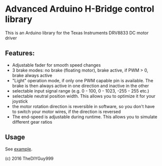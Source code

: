 # Advanced Arduino H-Bridge control library

This is an Arduino library for the Texas Instruments DRV8833 DC motor driver

## Features:
- Adjustable fader for smooth speed changes
- 3 brake modes: no brake (floating motor), brake active, if PWM > 0, brake always active
- "Light" operation mode, if only one PWM capable pin is available. The brake is then always active in one direction and inactive in the other
- selectable input signal range (e.g. 0 - 100, 0 - 1023, -255 - 255 etc.)
- selectable neutral position width. This allows you to optimize it for your joystick
- the motor rotation direction is reversible in software, so you don't have to switch your motor wires, if the direction is reversed
- The end-speed is adjustable during runtime. This allows you to simulate different gear ratios

## Usage

See [example](https://github.com/TheDIYGuy999/DRV8833/blob/master/examples/DRV8833/DRV8833.ino).


(c) 2016 TheDIYGuy999
